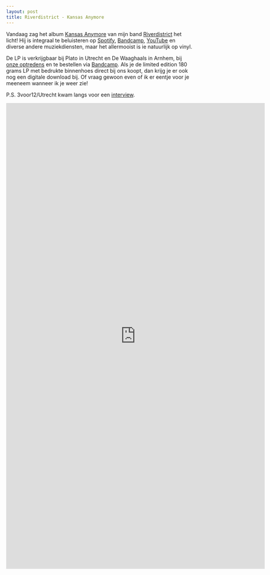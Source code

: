 ```yaml
---
layout: post
title: Riverdistrict - Kansas Anymore
---
```


Vandaag zag het album [Kansas Anymore](http://shop.riverdistrictmusic.com/album/kansas-anymore) van mijn band [Riverdistrict](http://www.riverdistrictmusic.com/) het licht! Hij is integraal te beluisteren op [Spotify](https://open.spotify.com/album/7GZXPgs3yHgkrmDXuFOeNF), [Bandcamp](http://shop.riverdistrictmusic.com/album/kansas-anymore), [YouTube](http://youtube.com/playlist?list=PLfrU-HtWjZQhxIkyImpdJCBpRjBki2Fsr) en diverse andere muziekdiensten, maar het allermooist is ie natuurlijk op vinyl.

De LP is verkrijgbaar bij Plato in Utrecht en De Waaghaals in Arnhem, bij [onze optredens](http://www.riverdistrictmusic.com/#shows) en te bestellen via [Bandcamp](http://shop.riverdistrictmusic.com/album/kansas-anymore). Als je de limited edition 180 grams LP met bedrukte binnenhoes direct bij ons koopt, dan krijg je er ook nog een digitale download bij. Of vraag gewoon even of ik er eentje voor je meeneem wanneer ik je weer zie!

P.S. 3voor12/Utrecht kwam langs voor een [interview](http://3voor12.vpro.nl/lokaal/utrecht/nieuws/2015/oktober/-Riverdistrict-is--not-in-Kansas-anymore-.html).

<iframe style="border: 0; width: 700px; height: 1260px;" src="http://bandcamp.com/EmbeddedPlayer/album=2477009346/size=large/bgcol=ffffff/linkcol=0687f5/package=336719697/transparent=true/" seamless><a href="http://shop.riverdistrictmusic.com/album/kansas-anymore">Kansas Anymore by Riverdistrict</a></iframe>
